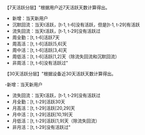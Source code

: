 【7天活跃分层】"根据用户近7天活跃天数计算得出。

- 新增：当天新用户
- 沉默回流：当天t活跃，[t-1, t-6]没有活跃，但是[t-1, t-29]有活跃
- 流失回流：当天t活跃，[t-1, t-29]没有活跃过
- 周全勤：[t, t-6]活跃7天
- 周高活：[t, t-6]活跃[5,6]天
- 周中活：[t, t-6]活跃[3,4]天
- 周低活：[t, t-6]活跃[1,2]天（除流失回流和沉默回流）
- 非周活：[t, t-6]没有活跃过"

【30天活跃分层】"根据设备近30天活跃天数计算得出。

-新增：当天新用户
- 流失回流：当天t活跃，[t-1, t-29]没有活跃过
- 月全勤：[t, t-29]活跃30天
- 月高活：[t, t-29]活跃[20,29]天
- 月中活：[t, t-29]活跃[10,19]天
- 月低活：[t, t-29]活跃[1,9]天（除流失回流）
- 非月活：[t, t-29]没有活跃过"
